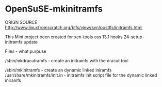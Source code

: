 OpenSuSE-mkinitramfs
====================


ORIGN SOURCE http://www.linuxfromscratch.org/blfs/view/svn/postlfs/initramfs.html

This Mini project been created for xen-tools oss 13.1 hooks  24-setup-initramfs update


Files                             -      what purpuse

/sbin/mkdracutramfs               - create an initramfs with the dracut tool


/sbin/mkinitramfs                 - create an dynamic linked iniramfs 
/usr/share/mkinitramfs/init.in    - initramfs init script file for the dynamic linked iniramfs
